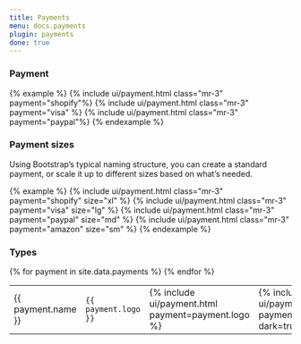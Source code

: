 ```yaml
---
title: Payments
menu: docs.payments
plugin: payments
done: true
---
```


### Payment

{% example %}
{% include ui/payment.html class="mr-3" payment="shopify"%}
{% include ui/payment.html class="mr-3" payment="visa" %}
{% include ui/payment.html class="mr-3" payment="paypal"%}
{% endexample %}

### Payment sizes

Using Bootstrap’s typical naming structure, you can create a standard payment, or scale it up to different sizes based on what’s needed.

{% example %}
{% include ui/payment.html class="mr-3" payment="shopify" size="xl" %}
{% include ui/payment.html class="mr-3" payment="visa" size="lg" %}
{% include ui/payment.html class="mr-3" payment="paypal" size="md" %}
{% include ui/payment.html class="mr-3" payment="amazon" size="sm" %}
{% endexample %}

### Types

<table class="table-vcenter">
{% for payment in site.data.payments %}
<tr>
    <td>{{ payment.name }}</td>
    <td><code>{{ payment.logo }}</code></td>
    <td class="w-1">{% include ui/payment.html payment=payment.logo %}</td>
    <td class="w-1">{% include ui/payment.html payment=payment.logo dark=true %}</td>
</tr>
{% endfor %}
</table>
